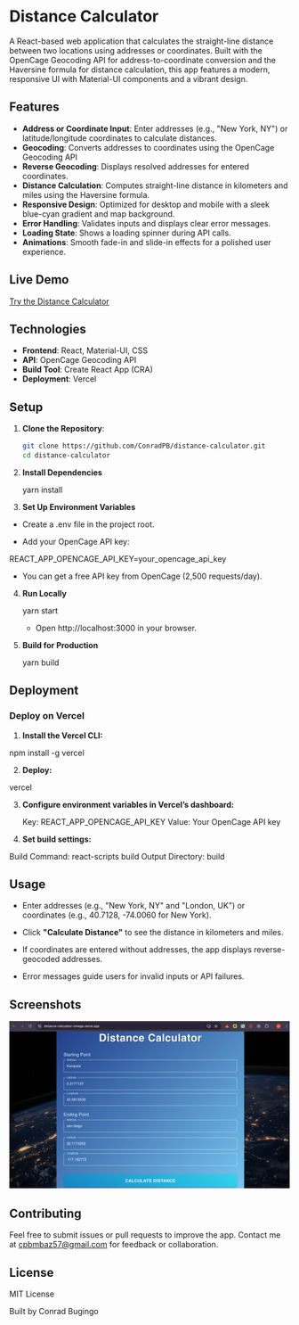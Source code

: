 # Distance Calculator

A React-based web application that calculates the straight-line distance between two locations using addresses or coordinates. Built with the OpenCage Geocoding API for address-to-coordinate conversion and the Haversine formula for distance calculation, this app features a modern, responsive UI with Material-UI components and a vibrant design.

## Features

- **Address or Coordinate Input**: Enter addresses (e.g., "New York, NY") or latitude/longitude coordinates to calculate distances.
- **Geocoding**: Converts addresses to coordinates using the OpenCage Geocoding API
- **Reverse Geocoding**: Displays resolved addresses for entered coordinates.
- **Distance Calculation**: Computes straight-line distance in kilometers and miles using the Haversine formula.
- **Responsive Design**: Optimized for desktop and mobile with a sleek blue-cyan gradient and map background.
- **Error Handling**: Validates inputs and displays clear error messages.
- **Loading State**: Shows a loading spinner during API calls.
- **Animations**: Smooth fade-in and slide-in effects for a polished user experience.

## Live Demo

[Try the Distance Calculator](https://distance-calculator-omega.vercel.app/)

## Technologies

- **Frontend**: React, Material-UI, CSS
- **API**: OpenCage Geocoding API
- **Build Tool**: Create React App (CRA)
- **Deployment**: Vercel

## Setup

1. **Clone the Repository**:

   ```bash
   git clone https://github.com/ConradPB/distance-calculator.git
   cd distance-calculator
   ```

2. **Install Dependencies**

   yarn install

3. **Set Up Environment Variables**

- Create a .env file in the project root.

- Add your OpenCage API key:

REACT_APP_OPENCAGE_API_KEY=your_opencage_api_key

- You can get a free API key from OpenCage (2,500 requests/day).

4. **Run Locally**

   yarn start

   - Open http://localhost:3000 in your browser.

5. **Build for Production**

   yarn build

## Deployment

### Deploy on Vercel

1. **Install the Vercel CLI:**

npm install -g vercel

2. **Deploy:**

vercel

3. **Configure environment variables in Vercel’s dashboard:**

   Key: REACT_APP_OPENCAGE_API_KEY
   Value: Your OpenCage API key

4. **Set build settings:**

Build Command: react-scripts build
Output Directory: build

## Usage

- Enter addresses (e.g., "New York, NY" and "London, UK") or coordinates (e.g., 40.7128, -74.0060 for New York).

- Click **"Calculate Distance"** to see the distance in kilometers and miles.

- If coordinates are entered without addresses, the app displays reverse-geocoded addresses.

- Error messages guide users for invalid inputs or API failures.

## Screenshots

![Distance Calculator Screenshot](public/screenshots/Screenshot%202025-07-11%20at%206.23.34%20PM.png)

## Contributing

Feel free to submit issues or pull requests to improve the app.
Contact me at cpbmbaz57@gmail.com for feedback or collaboration.

## License

MIT License

Built by Conrad Bugingo
